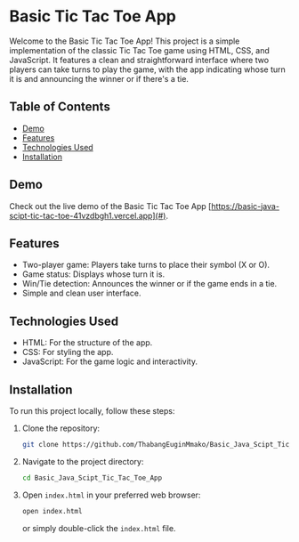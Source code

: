# Basic Tic Tac Toe App

Welcome to the Basic Tic Tac Toe App! This project is a simple implementation of the classic Tic Tac Toe game using HTML, CSS, and JavaScript. It features a clean and straightforward interface where two players can take turns to play the game, with the app indicating whose turn it is and announcing the winner or if there's a tie.

## Table of Contents
- [Demo](#demo)
- [Features](#features)
- [Technologies Used](#technologies-used)
- [Installation](#installation)

## Demo
Check out the live demo of the Basic Tic Tac Toe App [https://basic-java-scipt-tic-tac-toe-41vzdbgh1.vercel.app](#).

## Features
- Two-player game: Players take turns to place their symbol (X or O).
- Game status: Displays whose turn it is.
- Win/Tie detection: Announces the winner or if the game ends in a tie.
- Simple and clean user interface.

## Technologies Used
- HTML: For the structure of the app.
- CSS: For styling the app.
- JavaScript: For the game logic and interactivity.

## Installation
To run this project locally, follow these steps:

1. Clone the repository:
    ```bash
    git clone https://github.com/ThabangEuginMmako/Basic_Java_Scipt_Tic_Tac_Toe_App.git
    ```
2. Navigate to the project directory:
    ```bash
    cd Basic_Java_Scipt_Tic_Tac_Toe_App
    ```
3. Open `index.html` in your preferred web browser:
    ```bash
    open index.html
    ```
    or simply double-click the `index.html` file.

